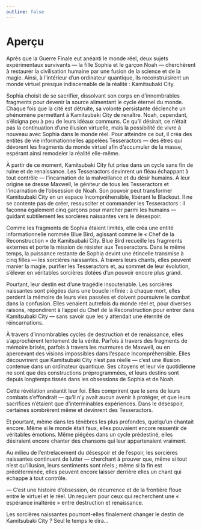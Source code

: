 ```yaml
---
outline: false
---
```


# Aperçu

Après que la Guerre Finale eut anéanti le monde réel, deux sujets expérimentaux survivants — la fille Sophia et le garçon Noah — cherchèrent à restaurer la civilisation humaine par une fusion de la science et de la magie.
Ainsi, à l’intérieur d’un ordinateur quantique, ils reconstruisirent un monde virtuel presque indiscernable de la réalité : Kamitsubaki City.

Sophia choisit de se sacrifier, dissolvant son corps en d’innombrables fragments pour devenir la source alimentant le cycle éternel du monde.
Chaque fois que la cité est détruite, sa volonté persistante déclenche un phénomène permettant à Kamitsubaki City de renaître.
Noah, cependant, s’éloigna peu à peu de leurs idéaux communs. Ce qu’il désirait, ce n’était pas la continuation d’une illusion virtuelle, mais la possibilité de vivre à nouveau avec Sophia dans le monde réel.
Pour atteindre ce but, il créa des entités de vie informationnelles appelées Tesseractors — des êtres qui dévorent les fragments du monde virtuel afin d’accumuler de la masse, espérant ainsi remodeler la réalité elle-même.

À partir de ce moment, Kamitsubaki City fut prise dans un cycle sans fin de ruine et de renaissance.
Les Tesseractors devinrent un fléau échappant à tout contrôle — l’incarnation de la malveillance et du désir humains.
À leur origine se dresse Maxwell, le géniteur de tous les Tesseractors et l’incarnation de l’obsession de Noah. Son pouvoir peut transformer Kamitsubaki City en un espace Incompréhensible, libérant le Blackout.
Il ne se contente pas de créer, ressusciter et commander les Tesseractors : il façonna également cinq garçons pour marcher parmi les humains — guidant subtilement les sorcières naissantes vers le désespoir.

Comme les fragments de Sophia étaient limités, elle créa une entité informationnelle nommée Blue Bird, agissant comme le « Chef de la Reconstruction » de Kamitsubaki City.
Blue Bird recueille les fragments externes et porte la mission de résister aux Tesseractors.
Dans le même temps, la puissance restante de Sophia devint une étincelle transmise à cinq filles — les sorcières naissantes.
À travers leurs chants, elles peuvent manier la magie, purifier les Tesseractors et, au sommet de leur évolution, s’élever en véritables sorcières dotées d’un pouvoir encore plus grand.

Pourtant, leur destin est d’une tragédie insoutenable.
Les sorcières naissantes sont piégées dans une boucle infinie : à chaque mort, elles perdent la mémoire de leurs vies passées et doivent poursuivre le combat dans la confusion.
Elles venaient autrefois du monde réel et, pour diverses raisons, répondirent à l’appel du Chef de la Reconstruction pour entrer dans Kamitsubaki City — sans savoir que les y attendait une éternité de réincarnations.

À travers d’innombrables cycles de destruction et de renaissance, elles s’approchèrent lentement de la vérité.
Parfois à travers des fragments de mémoire brisés, parfois à travers les murmures de Maxwell, ou en apercevant des visions impossibles dans l’espace Incompréhensible.
Elles découvrirent que Kamitsubaki City n’est pas réelle — c’est une illusion contenue dans un ordinateur quantique.
Ses citoyens et leur vie quotidienne ne sont que des constructions préprogrammées, et leurs destins sont depuis longtemps tissés dans les obsessions de Sophia et de Noah.

Cette révélation anéantit leur foi.
Elles comprirent que le sens de leurs combats s’effondrait — qu’il n’y avait aucun avenir à protéger, et que leurs sacrifices n’étaient que d’interminables expériences.
Dans le désespoir, certaines sombrèrent même et devinrent des Tesseractors.

Et pourtant, même dans les ténèbres les plus profondes, quelqu’un chantait encore.
Même si le monde était faux, elles pouvaient encore ressentir de véritables émotions.
Même piégées dans un cycle prédestiné, elles désiraient encore chanter des chansons qui leur appartenaient vraiment.

Au milieu de l’entrelacement du désespoir et de l’espoir, les sorcières naissantes continuent de lutter — cherchant à prouver que, même si tout n’est qu’illusion, leurs sentiments sont réels ; même si la fin est prédéterminée, elles peuvent encore laisser derrière elles un chant qui échappe à tout contrôle.

— C’est une histoire d’obsession, de récurrence et de la frontière floue entre le virtuel et le réel.
Un requiem pour ceux qui recherchent une « espérance inaltérée » entre destruction et renaissance.

Les sorcières naissantes pourront-elles finalement changer le destin de Kamitsubaki City ?
Seul le temps le dira…